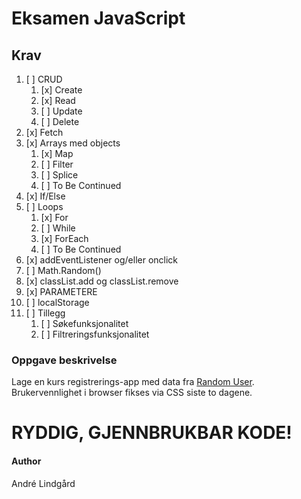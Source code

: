 # Eksamen JavaScript

## Krav

1. [ ] CRUD
   1. [x] Create
   2. [x] Read
   3. [ ] Update
   4. [ ] Delete
2. [x] Fetch
3. [x] Arrays med objects
   1. [x] Map
   2. [ ] Filter
   3. [ ] Splice
   4. [ ] To Be Continued
4. [x] If/Else
5. [ ] Loops
   1. [x] For
   2. [ ] While
   3. [x] ForEach
   4. [ ] To Be Continued
6. [x] addEventListener og/eller onclick
7. [ ] Math.Random()
8. [x] classList.add og classList.remove
9. [x] PARAMETERE
10. [ ] localStorage
11. [ ] Tillegg
    1. [ ] Søkefunksjonalitet
    2. [ ] Filtreringsfunksjonalitet

### Oppgave beskrivelse

Lage en kurs registrerings-app med data fra [Random User](https://randomuser.me/api/). Brukervennlighet i browser fikses via CSS siste to dagene.

# RYDDIG, GJENNBRUKBAR KODE!

#### Author

André Lindgård

